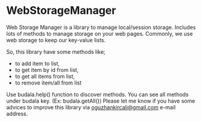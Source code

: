 # WebStorageManager

Web Storage Manager is a library to manage local/session storage. Includes lots of methods to manage storage on your web pages. 
Commonly, we use web storage to keep our key-value lists. 

So, this library have some methods like; 

- to add item to list, 
- to get item by id from list, 
- to get all items from list, 
- to remove item/all from list 

Use budala.help() function to discover methods. 
You can see all methods under budala key. (Ex: budala.getAll()) 
Please let me know if you have some advices to improve this library 
via oguzhankircali@gmail.com e-mail address.
